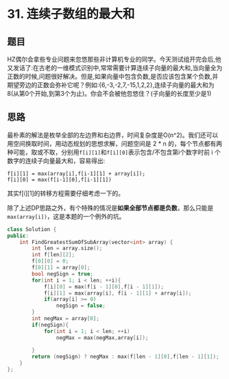 # 31. 连续子数组的最大和
## 题目
HZ偶尔会拿些专业问题来忽悠那些非计算机专业的同学。今天测试组开完会后,他又发话了:在古老的一维模式识别中,常常需要计算连续子向量的最大和,当向量全为正数的时候,问题很好解决。但是,如果向量中包含负数,是否应该包含某个负数,并期望旁边的正数会弥补它呢？例如:{6,-3,-2,7,-15,1,2,2},连续子向量的最大和为8(从第0个开始,到第3个为止)。你会不会被他忽悠住？(子向量的长度至少是1)

## 思路
最朴素的解法是枚举全部的左边界和右边界，时间复杂度是O(n^2)。我们还可以用空间换取时间，用动态规划的思想求解，问题空间是 2 * n 的，每个节点都有两种可能，取或不取，分别用```f[i][1]```和```f[i][0]```表示包含/不包含第i个数字时前 i 个数字的连续子向量最大和，容易得出:
```
f[i][1] = max(array[i],f[i-1][1] + array[i]);
f[i][0] = max(f[i-1][0],f[i-1][1])
```
其实f[i][1]的转移方程需要仔细考虑一下的。 

除了上述DP思路之外，有个特殊的情况是**如果全部节点都是负数**，那么只能是```max(array[i])```，这是本题的一个例外的坑。

```C++
class Solution {
public:
    int FindGreatestSumOfSubArray(vector<int> array) {
    	int len = array.size();
        int f[len][2];
        f[0][0] = 0;
        f[0][1] = array[0];
        bool negSign = true;
        for(int i = 1; i < len; ++i){
            f[i][0] = max(f[i - 1][0],f[i - 1][1]);
            f[i][1] = max(array[i], f[i - 1][1] + array[i]);
            if(array[i] >= 0)
                negSign = false;
        }
        int negMax = array[0];
        if(negSign){
            for(int i = 1; i < len; ++i)
                negMax = max(negMax,array[i]);
                
        }
        return (negSign) ? negMax : max(f[len - 1][0],f[len - 1][1]);
    }
};
```
